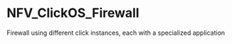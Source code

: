 # NFV_ClickOS_Firewall
Firewall using different click instances, each with a specialized application
